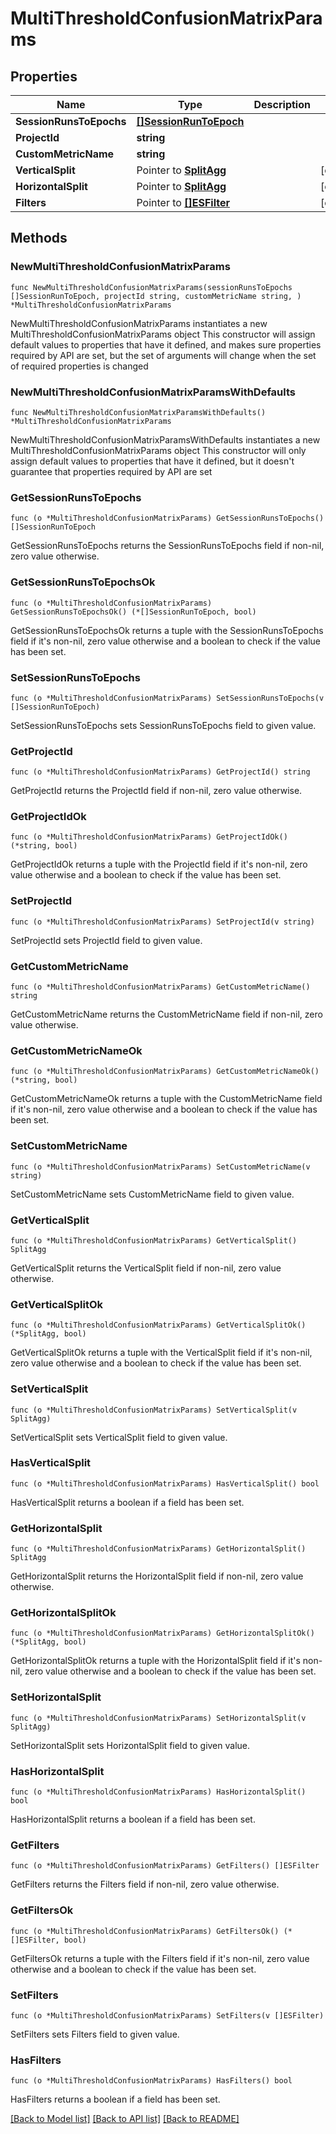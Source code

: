 # MultiThresholdConfusionMatrixParams

## Properties

Name | Type | Description | Notes
------------ | ------------- | ------------- | -------------
**SessionRunsToEpochs** | [**[]SessionRunToEpoch**](SessionRunToEpoch.md) |  | 
**ProjectId** | **string** |  | 
**CustomMetricName** | **string** |  | 
**VerticalSplit** | Pointer to [**SplitAgg**](SplitAgg.md) |  | [optional] 
**HorizontalSplit** | Pointer to [**SplitAgg**](SplitAgg.md) |  | [optional] 
**Filters** | Pointer to [**[]ESFilter**](ESFilter.md) |  | [optional] 

## Methods

### NewMultiThresholdConfusionMatrixParams

`func NewMultiThresholdConfusionMatrixParams(sessionRunsToEpochs []SessionRunToEpoch, projectId string, customMetricName string, ) *MultiThresholdConfusionMatrixParams`

NewMultiThresholdConfusionMatrixParams instantiates a new MultiThresholdConfusionMatrixParams object
This constructor will assign default values to properties that have it defined,
and makes sure properties required by API are set, but the set of arguments
will change when the set of required properties is changed

### NewMultiThresholdConfusionMatrixParamsWithDefaults

`func NewMultiThresholdConfusionMatrixParamsWithDefaults() *MultiThresholdConfusionMatrixParams`

NewMultiThresholdConfusionMatrixParamsWithDefaults instantiates a new MultiThresholdConfusionMatrixParams object
This constructor will only assign default values to properties that have it defined,
but it doesn't guarantee that properties required by API are set

### GetSessionRunsToEpochs

`func (o *MultiThresholdConfusionMatrixParams) GetSessionRunsToEpochs() []SessionRunToEpoch`

GetSessionRunsToEpochs returns the SessionRunsToEpochs field if non-nil, zero value otherwise.

### GetSessionRunsToEpochsOk

`func (o *MultiThresholdConfusionMatrixParams) GetSessionRunsToEpochsOk() (*[]SessionRunToEpoch, bool)`

GetSessionRunsToEpochsOk returns a tuple with the SessionRunsToEpochs field if it's non-nil, zero value otherwise
and a boolean to check if the value has been set.

### SetSessionRunsToEpochs

`func (o *MultiThresholdConfusionMatrixParams) SetSessionRunsToEpochs(v []SessionRunToEpoch)`

SetSessionRunsToEpochs sets SessionRunsToEpochs field to given value.


### GetProjectId

`func (o *MultiThresholdConfusionMatrixParams) GetProjectId() string`

GetProjectId returns the ProjectId field if non-nil, zero value otherwise.

### GetProjectIdOk

`func (o *MultiThresholdConfusionMatrixParams) GetProjectIdOk() (*string, bool)`

GetProjectIdOk returns a tuple with the ProjectId field if it's non-nil, zero value otherwise
and a boolean to check if the value has been set.

### SetProjectId

`func (o *MultiThresholdConfusionMatrixParams) SetProjectId(v string)`

SetProjectId sets ProjectId field to given value.


### GetCustomMetricName

`func (o *MultiThresholdConfusionMatrixParams) GetCustomMetricName() string`

GetCustomMetricName returns the CustomMetricName field if non-nil, zero value otherwise.

### GetCustomMetricNameOk

`func (o *MultiThresholdConfusionMatrixParams) GetCustomMetricNameOk() (*string, bool)`

GetCustomMetricNameOk returns a tuple with the CustomMetricName field if it's non-nil, zero value otherwise
and a boolean to check if the value has been set.

### SetCustomMetricName

`func (o *MultiThresholdConfusionMatrixParams) SetCustomMetricName(v string)`

SetCustomMetricName sets CustomMetricName field to given value.


### GetVerticalSplit

`func (o *MultiThresholdConfusionMatrixParams) GetVerticalSplit() SplitAgg`

GetVerticalSplit returns the VerticalSplit field if non-nil, zero value otherwise.

### GetVerticalSplitOk

`func (o *MultiThresholdConfusionMatrixParams) GetVerticalSplitOk() (*SplitAgg, bool)`

GetVerticalSplitOk returns a tuple with the VerticalSplit field if it's non-nil, zero value otherwise
and a boolean to check if the value has been set.

### SetVerticalSplit

`func (o *MultiThresholdConfusionMatrixParams) SetVerticalSplit(v SplitAgg)`

SetVerticalSplit sets VerticalSplit field to given value.

### HasVerticalSplit

`func (o *MultiThresholdConfusionMatrixParams) HasVerticalSplit() bool`

HasVerticalSplit returns a boolean if a field has been set.

### GetHorizontalSplit

`func (o *MultiThresholdConfusionMatrixParams) GetHorizontalSplit() SplitAgg`

GetHorizontalSplit returns the HorizontalSplit field if non-nil, zero value otherwise.

### GetHorizontalSplitOk

`func (o *MultiThresholdConfusionMatrixParams) GetHorizontalSplitOk() (*SplitAgg, bool)`

GetHorizontalSplitOk returns a tuple with the HorizontalSplit field if it's non-nil, zero value otherwise
and a boolean to check if the value has been set.

### SetHorizontalSplit

`func (o *MultiThresholdConfusionMatrixParams) SetHorizontalSplit(v SplitAgg)`

SetHorizontalSplit sets HorizontalSplit field to given value.

### HasHorizontalSplit

`func (o *MultiThresholdConfusionMatrixParams) HasHorizontalSplit() bool`

HasHorizontalSplit returns a boolean if a field has been set.

### GetFilters

`func (o *MultiThresholdConfusionMatrixParams) GetFilters() []ESFilter`

GetFilters returns the Filters field if non-nil, zero value otherwise.

### GetFiltersOk

`func (o *MultiThresholdConfusionMatrixParams) GetFiltersOk() (*[]ESFilter, bool)`

GetFiltersOk returns a tuple with the Filters field if it's non-nil, zero value otherwise
and a boolean to check if the value has been set.

### SetFilters

`func (o *MultiThresholdConfusionMatrixParams) SetFilters(v []ESFilter)`

SetFilters sets Filters field to given value.

### HasFilters

`func (o *MultiThresholdConfusionMatrixParams) HasFilters() bool`

HasFilters returns a boolean if a field has been set.


[[Back to Model list]](../README.md#documentation-for-models) [[Back to API list]](../README.md#documentation-for-api-endpoints) [[Back to README]](../README.md)


